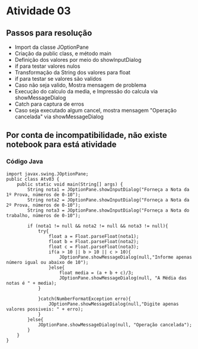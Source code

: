 <h1>Atividade 03</h1>

<h2>Passos para resolução</h2>

- Import da classe JOptionPane
- Criação da public class, e método main
- Definição dos valores por meio do showInputDialog
- if para testar valores nulos
- Transformação da String dos valores para float
- if para testar se valores são validos
- Caso não seja valido, Mostra mensagem de problema
- Execução do calculo da media, e Impressão do calcula via showMessageDialog
- Catch para captura de erros
- Caso seja executado algum cancel, mostra mensagem "Operação cancelada" via showMessageDialog

<h2>Por conta de incompatibilidade, não existe notebook para está atividade</h2>

<h3>Código Java</h3>

~~~~
import javax.swing.JOptionPane;
public class Atv03 {
    public static void main(String[] args) {
        String nota1 = JOptionPane.showInputDialog("Forneça a Nota da 1º Prova, números de 0-10");
        String nota2 = JOptionPane.showInputDialog("Forneça a Nota da 2º Prova, números de 0-10");
        String nota3 = JOptionPane.showInputDialog("Forneça a Nota do trabalho, números de 0-10");
        
        if (nota1 != null && nota2 != null && nota3 != null){
            try{
                float a = Float.parseFloat(nota1);
                float b = Float.parseFloat(nota2);
                float c = Float.parseFloat(nota3);
                if(a > 10 || b > 10 || c > 10){
                    JOptionPane.showMessageDialog(null,"Informe apenas número igual ou abaixo de 10");
                }else{
                    float media = (a + b + c)/3;
                    JOptionPane.showMessageDialog(null, "A Média das notas é " + media);
            }   

            }catch(NumberFormatException erro){
                JOptionPane.showMessageDialog(null,"Digite apenas valores possiveis: " + erro);
            }
        }else{
            JOptionPane.showMessageDialog(null, "Operação cancelada");
        }
    }
}
~~~~
